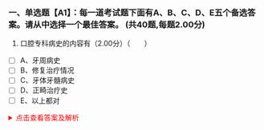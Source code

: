 ### 一、单选题【A1】：每一道考试题下面有A、B、C、D、E五个备选答案。请从中选择一个最佳答案。 (共40题,每题2.00分)

1. 口腔专科病史的内容有（2.00分）（　　）

 - [ ] A、牙周病史
 - [ ] B、修复治疗情况
 - [ ] C、牙体牙髓病史
 - [ ] D、正畸治疗史
 - [ ] E、以上都对

<details>
<summary style='color: red'>点击查看答案及解析</summary>
答案：E

解析：巴拉巴拉

</details>

